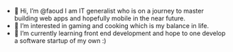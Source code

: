 - 👋 Hi, I’m @faoud I am IT generalist who is on a journey to master building web apps and hopefully mobile in the near future. 
- 👀 I’m interested in gaming and cooking which is my balance in life.
- 🌱 I’m currently learning front end development and hope to one develop a software startup of my own :)


